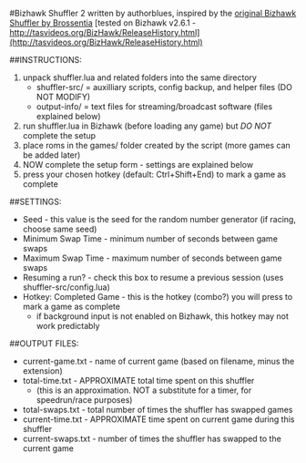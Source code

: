 #Bizhawk Shuffler 2
written by authorblues, inspired by the [original Bizhawk Shuffler by Brossentia](https://github.com/brossentia/BizHawk-Shuffler)
[tested on Bizhawk v2.6.1 - http://tasvideos.org/BizHawk/ReleaseHistory.html](http://tasvideos.org/BizHawk/ReleaseHistory.html)

##INSTRUCTIONS:
1. unpack shuffler.lua and related folders into the same directory
    * shuffler-src/ = auxilliary scripts, config backup, and helper files (DO NOT MODIFY)
    * output-info/ = text files for streaming/broadcast software (files explained below)
2. run shuffler.lua in Bizhawk (before loading any game) but *DO NOT* complete the setup
3. place roms in the games/ folder created by the script (more games can be added later)
4. NOW complete the setup form - settings are explained below
5. press your chosen hotkey (default: Ctrl+Shift+End) to mark a game as complete

##SETTINGS:
* Seed - this value is the seed for the random number generator (if racing, choose same seed)
* Minimum Swap Time - minimum number of seconds between game swaps
* Maximum Swap Time - maximum number of seconds between game swaps
* Resuming a run? - check this box to resume a previous session (uses shuffler-src/config.lua)
* Hotkey: Completed Game - this is the hotkey (combo?) you will press to mark a game as complete
	* if background input is not enabled on Bizhawk, this hotkey may not work predictably

##OUTPUT FILES:
* current-game.txt - name of current game (based on filename, minus the extension)
* total-time.txt - APPROXIMATE total time spent on this shuffler
	* (this is an approximation. NOT a substitute for a timer, for speedrun/race purposes)
* total-swaps.txt - total number of times the shuffler has swapped games
* current-time.txt - APPROXIMATE time spent on current game during this shuffler
* current-swaps.txt - number of times the shuffler has swapped to the current game
